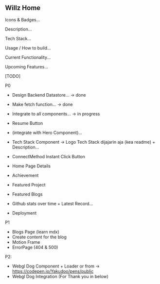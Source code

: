 ## Willz Home

Icons & Badges...

Description...

Tech Stack...

Usage / How to build...

Current Functionality...

Upcoming Features...

[TODO]

P0
- Design Backend Datastore... -> done
- Make fetch function... -> done
- Integrate to all components... -> in progress

- Resume Button
- (integrate with Hero Component)...

- Tech Stack Component -> Logo Tech Stack dijajarin aja (kea readme) + Description...
- ConnectMethod Instant Click Button

- Home Page Details
- Achievement
- Featured Project
- Featured Blogs 
- Github stats over time + Latest Record...

- Deployment

P1
- Blogs Page (learn mdx)
- Create content for the blog
- Motion Frame
- ErrorPage (404 & 500)

P2:
- Webgl Dog Component + Loader or from -> https://codepen.io/Yakudoo/pens/public
- Webgl Dog Integration (For Thank you in below)